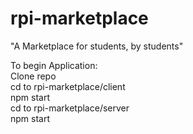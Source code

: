 # rpi-marketplace
"A Marketplace for students, by students"

To begin Application: </br>
Clone repo </br>
cd to rpi-marketplace/client </br>
npm start <br>
cd to rpi-marketplace/server </br>
npm start <br>
